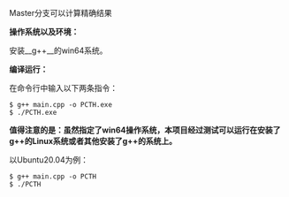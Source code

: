 Master分支可以计算精确结果

__操作系统以及环境：__

安装__g++__的win64系统。

__编译运行：__

在命令行中输入以下两条指令：

```shell
$ g++ main.cpp -o PCTH.exe
$ ./PCTH.exe
```

__值得注意的是：虽然指定了win64操作系统，本项目经过测试可以运行在安装了g++的Linux系统或者其他安装了g++的系统上。__

以Ubuntu20.04为例：

```shell
$ g++ main.cpp -o PCTH
$ ./PCTH
```

